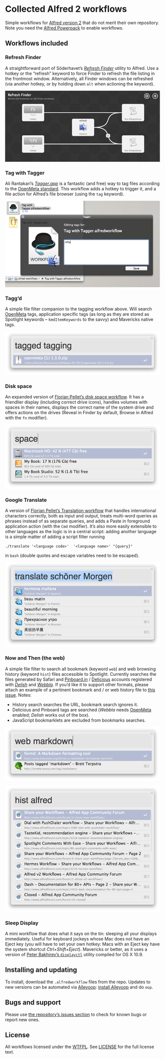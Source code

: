 # Collected Alfred 2 workflows

Simple workflows for [Alfred version 2][alfred] that do not merit their own repository. Note you need the [Alfred Powerpack][alfred-powerpack] to enable workflows.

## Workflows included

### Refresh Finder

A straightforward port of Söderhavet’s [*Refresh Finder*][refresh-finder] utility to Alfred. Use a hotkey or the “refresh” keyword to force Finder to refresh the file listing in the frontmost window. Alternatively, all Finder windows can be refreshed (via another hotkey, or by holding down `alt` when actioning the keyword).

![Refresh Finder workflow overview](docs/refresh-finder-workflow.png)

### Tag with Tagger

Ali Rantakari’s [*Tagger.app*][tagger] is a fantastic (and free) way to tag files according to the [OpenMeta standard][openmeta]. This workflow adds a hotkey to trigger it, and a file action for Alfred’s file browser (using the `tag` keyword).

![Tag with Tagger screenshot of tag window](docs/tag-with-tagger-window.png)

### Tagg’d

A simple file filter companion to the tagging workflow above. Will search [OpenMeta][openmeta] tags, application specific tags (as long as they are stored as Spotlight keywords – `kmdItemKeywords` to the savvy) and Mavericks native tags.

![Tag query feedback display](docs/tagged-feedback.png)

### Disk space

An expanded version of [Florian Pellet’s disk space workflow][pellet-workflow-diskpace]. It has a friendlier display (including correct drive icons), handles volumes with spaces in their names, displays the correct name of the system drive and offers actions on the drives (Reveal in Finder by default, Browse in Alfred with the `fn` modifier).

![Disk space feedback display](docs/disk-space-feedback.png)

### Google Translate

A version of [Florian Pellet’s Translation workflow][pellet-workflow-translate] that handles international characters correctly, both as input and output, treats multi-word queries as phrases instead of as separate queries, and adds a Paste in foreground application action (with the `Cmd` modifier). It’s also more easily extensible to other languages as the logic is in a central script: adding another language is a simple matter of adding a script filter running

    ./translate '<language code>'  '<language name>' "{query}" 

in `bash` (double quotes and escape variables need to be escaped).

![Google translate feedback display](docs/google-translate-feedback.png)

### Now and Then (the web) 

A simple file filter to search all bookmark (keyword `web`) and web browsing history (keyword `hist`) files accessible to Spotlight. Currently searches the files generated by Safari and [Pinboard.in][pinboard] / [Delicious][delicious] accounts registered with [*Delish*][delish] and [*Webbla*][webbla]. If you’d like it to support other formats, please attach an example of a pertinent bookmark and / or web history file to [this issue](../../issues/1). Notes:

* History search searches the URL, bookmark search ignores it.
* Delicious and Pinboard tags are searched (*Webbla* needs [OpenMeta][openmeta] enabled; *Delish* works out of the box).
* JavaScript bookmarklets are excluded from bookmarks searches.

![Web bookmarks query feedback display](docs/web-bookmarks-feedback.png)

![Web history query feedback display](docs/web-history-feedback.png)

### Sleep Display

A mini workflow that does what it says on the tin: sleeping all your displays immediately. Useful for keyboard jockeys whose Mac does not have an Eject key (you will have to set your own hotkey: Macs with an Eject key have the system shortcut *Ctrl+Shift+Eject*). Mavericks or better, as it uses a version of [Peter Bakhirev’s `displayctl`][displayctl] utility compiled for OS X 10.9.

## Installing and updating

To install, download the `.alfredworkflow` files from the repo. Updates to new versions can be automated via [Alleyoop][alleyoop]: [install Alleyoop][alleyoop-download] and do `oop`.

## Bugs and support

Please use [the repository’s issues section][issues] to check for known bugs or report new ones.

## License

All workflows licensed under the [WTFPL][wtfpl]. See [LICENSE](./LICENSE) for the full license text.

[alfred]: http://www.alfredapp.com
[alfred-powerpack]: http://www.alfredapp.com/powerpack/
[alleyoop]: http://alfred.daniel.sh
[alleyoop-download]:http://alfred.daniel.sh/Workflows/Alleyoop.alfredworkflow
[delicious]: http://www.delicious.com/
[delish]: http://pinepointsoftware.com/delish/
[displayctl]: https://github.com/byteclub/os-x-sleep-wake-display
[issues]: ../../issues
[openmeta]: http://code.google.com/p/openmeta/
[pellet-workflow-diskpace]: http://www.alfredforum.com/topic/678-check-available-disk-space/?hl=%2Bdisk+%2Bspace 
[pellet-workflow-translate]: http://www.alfredforum.com/topic/120-google-translate-workflow/
[pinboard]: http://pinboard.in/
[refresh-finder]: http://soderhavet.com/refresh/refresh-finder/
[tagger]: http://hasseg.org/tagger/
[webbla]: http://www.celmaro.com/webbla/
[wtfpl]: http://www.wtfpl.net/
